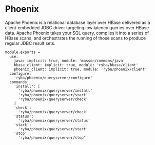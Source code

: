 
# Phoenix

Apache Phoenix is a relational database layer over HBase delivered as a client-embedded
JDBC driver targeting low latency queries over HBase data. Apache Phoenix takes
your SQL query, compiles it into a series of HBase scans, and orchestrates the
running of those scans to produce regular JDBC result sets.

    module.exports =
      use:
        java: implicit: true, module: 'masson/commons/java'
        hbase_client: implicit: true, module: 'ryba/hbase/client'
        phoenix_client: implicit: true, module: 'ryba/phoenix/client'
      configure:
        'ryba/phoenix/queryserver/configure'
      commands:
        'install': [
          'ryba/phoenix/queryserver/install'
          'ryba/phoenix/queryserver/start'
          'ryba/phoenix/queryserver/check'
        ]
        'check':
          'ryba/phoenix/queryserver/check'
        'status':
          'ryba/phoenix/queryserver/status'
        'start':
          'ryba/phoenix/queryserver/start'
        'stop':
          'ryba/phoenix/queryserver/stop'
